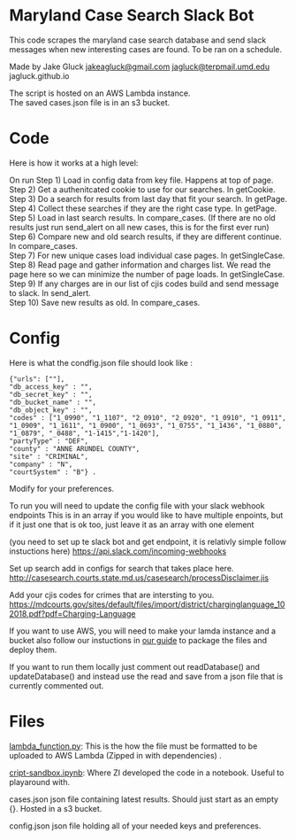 # Maryland Case Search Slack Bot

This code scrapes the maryland case search database and send slack messages when new interesting cases are found. 
To be ran on a schedule.

Made by Jake Gluck jakeagluck@gmail.com jagluck@terpmail.umd.edu jagluck.github.io

The script is hosted on an AWS Lambda instance.  
The saved cases.json file is in an s3 bucket.

# Code

Here is how it works at a high level:

On run
Step 1) Load in config data from key file. Happens at top of page.   
Step 2) Get a authenitcated cookie to use for our searches. In getCookie.    
Step 3) Do a search for results from last day that fit your search. In getPage.  
Step 4) Collect these searches if they are the right case type. In getPage.  
Step 5) Load in last search results. In compare_cases. (If there are no old results just run send_alert on all new cases, this is for the first ever run)  
Step 6) Compare new and old search results, if they are different continue. In compare_cases.  
Step 7) For new unique cases load individual case pages. In getSingleCase.  
Step 8) Read page and gather information and charges list. We read the page here so we can minimize the number of page loads. In getSingleCase.  
Step 9) If any charges are in our list of cjis codes build and send message to slack. In send_alert.  
Step 10) Save new results as old. In compare_cases. 

# Config

Here is what the condfig.json file should look like :

```
{"urls": [""],  
"db_access_key" : "",  
"db_secret_key" : "",  
"db_bucket_name" : "",    
"db_object_key" : "",  
"codes" : ["1_0990", "1_1107", "2_0910", "2_0920", "1_0910", "1_0911", "1_0909", "1_1611", "1_0900", "1_0693", "1_0755", "1_1436", "1_0880", "1_0879", "_0488", "1-1415","1-1420"],  
"partyType" : "DEF",  
"county" : "ANNE ARUNDEL COUNTY",  
"site" : "CRIMINAL",  
"company" : "N",  
"courtSystem" : "B"} . 
```

Modify for your preferences.

To run you will need to update the config file with your slack webhook endpoints
This is in an array if you would like to have multiple enpoints, but if it just one that is ok too, just leave it as an array with one element

(you need to set up te slack bot and get endpoint, it is relativly simple follow instuctions here)
https://api.slack.com/incoming-webhooks

Set up search add in configs for search that takes place here.   
http://casesearch.courts.state.md.us/casesearch/processDisclaimer.jis

Add your cjis codes for crimes that are intersting to you.  
https://mdcourts.gov/sites/default/files/import/district/charginglanguage_102018.pdf?pdf=Charging-Language

If you want to use AWS, you will need to make your lamda instance and a bucket
also follow our instuctions in [our guide](cns_aws_lambda_tutorial.pdf) to package the files and deploy them.  

If you want to run them locally just comment out readDatabase() and updateDatabase() and instead use the read and save from a json file that is currently commented out. 

# Files

[lambda_function.py](lambda_function.py): This is the how the file must be formatted to be uploaded to AWS Lambda (Zipped in with dependencies) . 

[cript-sandbox.ipynb](cript-sandbox.ipynb): Where ZI developed the code in a notebook. Useful to playaround with.

cases.json json file containing latest results. Should just start as an empty {}. Hosted in a s3 bucket.

config.json json file holding all of your needed keys and preferences.
